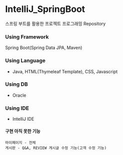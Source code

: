 # IntelliJ_SpringBoot
스프링 부트를 활용한 프로젝트 프로그래밍 Repository

### Using Framework
Spring Boot(Spring Data JPA, Maven)

### Using Language
* Java, HTML(Thymeleaf Template), CSS, Javascript

### Using DB
* Oracle

### Using IDE
* IntelliJ IDE

#### 구현 아직 못한 기능
    마이페이지 - 전체
    게시판 - Q&A, REVIEW 게시글 수정 기능(고객 수정 기능)

